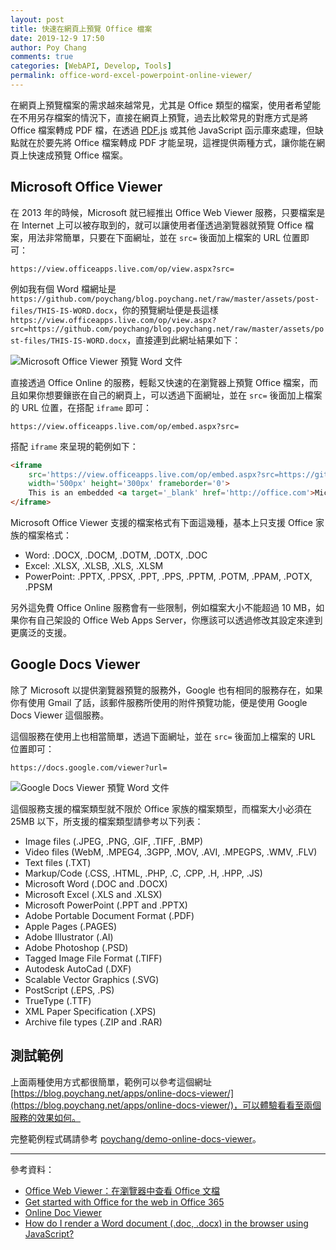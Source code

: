 ```yaml
---
layout: post
title: 快速在網頁上預覽 Office 檔案
date: 2019-12-9 17:50
author: Poy Chang
comments: true
categories: [WebAPI, Develop, Tools]
permalink: office-word-excel-powerpoint-online-viewer/
---
```


在網頁上預覽檔案的需求越來越常見，尤其是 Office 類型的檔案，使用者希望能在不用另存檔案的情況下，直接在網頁上預覽，過去比較常見的對應方式是將 Office 檔案轉成 PDF 檔，在透過 [PDF.js](https://mozilla.github.io/pdf.js/) 或其他 JavaScript 函示庫來處理，但缺點就在於要先將 Office 檔案轉成 PDF 才能呈現，這裡提供兩種方式，讓你能在網頁上快速成預覽 Office 檔案。


## Microsoft Office Viewer

在 2013 年的時候，Microsoft 就已經推出 Office Web Viewer 服務，只要檔案是在 Internet 上可以被存取到的，就可以讓使用者僅透過瀏覽器就預覽 Office 檔案，用法非常簡單，只要在下面網址，並在 `src=` 後面加上檔案的 URL 位置即可：

```
https://view.officeapps.live.com/op/view.aspx?src=
```

例如我有個 Word 檔網址是 `https://github.com/poychang/blog.poychang.net/raw/master/assets/post-files/THIS-IS-WORD.docx`，你的預覽網址便是長這樣 `https://view.officeapps.live.com/op/view.aspx?src=https://github.com/poychang/blog.poychang.net/raw/master/assets/post-files/THIS-IS-WORD.docx`，直接連到此網址結果如下：

![Microsoft Office Viewer 預覽 Word 文件](https://i.imgur.com/Uq0rk0y.png)

直接透過 Office Online 的服務，輕鬆又快速的在瀏覽器上預覽 Office 檔案，而且如果你想要鑲嵌在自己的網頁上，可以透過下面網址，並在 `src=` 後面加上檔案的 URL 位置，在搭配 `iframe` 即可：

```
https://view.officeapps.live.com/op/embed.aspx?src=
```

搭配 `iframe` 來呈現的範例如下：

```html
<iframe
    src='https://view.officeapps.live.com/op/embed.aspx?src=https://github.com/poychang/blog.poychang.net/raw/master/assets/post-files/THIS-IS-WORD.docx'
    width='500px' height='300px' frameborder='0'>
    This is an embedded <a target='_blank' href='http://office.com'>Microsoft Office</a> document, powered by <a target='_blank' href='http://office.com/webapps'>Office Online</a>.
</iframe>
```

Microsoft Office Viewer 支援的檔案格式有下面這幾種，基本上只支援 Office 家族的檔案格式：

- Word: .DOCX, .DOCM, .DOTM, .DOTX, .DOC
- Excel: .XLSX, .XLSB, .XLS, .XLSM
- PowerPoint: .PPTX, .PPSX, .PPT, .PPS, .PPTM, .POTM, .PPAM, .POTX, .PPSM

另外這免費 Office Online 服務會有一些限制，例如檔案大小不能超過 10 MB，如果你有自己架設的 Office Web Apps Server，你應該可以透過修改其設定來達到更廣泛的支援。

## Google Docs Viewer

除了 Microsoft 以提供瀏覽器預覽的服務外，Google 也有相同的服務存在，如果你有使用 Gmail 了話，該郵件服務所使用的附件預覽功能，便是使用 Google Docs Viewer 這個服務。

這個服務在使用上也相當簡單，透過下面網址，並在 `src=` 後面加上檔案的 URL 位置即可：

```
https://docs.google.com/viewer?url=
```

![Google Docs Viewer 預覽 Word 文件](https://i.imgur.com/Z1nckmH.png)

這個服務支援的檔案類型就不限於 Office 家族的檔案類型，而檔案大小必須在 25MB 以下，所支援的檔案類型請參考以下列表：

- Image files (.JPEG, .PNG, .GIF, .TIFF, .BMP)
- Video files (WebM, .MPEG4, .3GPP, .MOV, .AVI, .MPEGPS, .WMV, .FLV)
- Text files (.TXT)
- Markup/Code (.CSS, .HTML, .PHP, .C, .CPP, .H, .HPP, .JS)
- Microsoft Word (.DOC and .DOCX)
- Microsoft Excel (.XLS and .XLSX)
- Microsoft PowerPoint (.PPT and .PPTX)
- Adobe Portable Document Format (.PDF)
- Apple Pages (.PAGES)
- Adobe Illustrator (.AI)
- Adobe Photoshop (.PSD)
- Tagged Image File Format (.TIFF)
- Autodesk AutoCad (.DXF)
- Scalable Vector Graphics (.SVG)
- PostScript (.EPS, .PS)
- TrueType (.TTF)
- XML Paper Specification (.XPS)
- Archive file types (.ZIP and .RAR)

## 測試範例

上面兩種使用方式都很簡單，範例可以參考這個網址 [https://blog.poychang.net/apps/online-docs-viewer/](https://blog.poychang.net/apps/online-docs-viewer/)，可以體驗看看至兩個服務的效果如何。

完整範例程式碼請參考 [poychang/demo-online-docs-viewer](https://github.com/poychang/demo-online-docs-viewer)。

----------

參考資料：

- [Office Web Viewer：在瀏覽器中查看 Office 文檔](https://blogs.technet.microsoft.com/office_chs/2013/05/08/office-web-viewer-office/)
- [Get started with Office for the web in Office 365](https://support.office.com/en-us/article/get-started-with-office-for-the-web-in-office-365-5622c7c9-721d-4b3d-8cb9-a7276c2470e5)
- [Online Doc Viewer](https://stackoverflow.com/questions/39630273/online-doc-viewer)
- [How do I render a Word document (.doc, .docx) in the browser using JavaScript?](https://stackoverflow.com/questions/27957766/how-do-i-render-a-word-document-doc-docx-in-the-browser-using-javascript)
